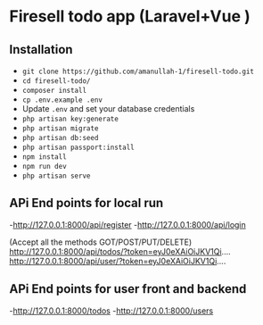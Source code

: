 
# Firesell todo app (Laravel+Vue )


## Installation

- `git clone https://github.com/amanullah-1/firesell-todo.git`
- `cd firesell-todo/`
- `composer install`
- `cp .env.example .env`
- Update `.env` and set your database credentials
- `php artisan key:generate`
- `php artisan migrate`
- `php artisan db:seed`
- `php artisan passport:install`
- `npm install`
- `npm run dev`
- `php artisan serve`


## APi End points for local run

-http://127.0.0.1:8000/api/register
-http://127.0.0.1:8000/api/login


(Accept all the methods GOT/POST/PUT/DELETE)
http://127.0.0.1:8000/api/todos/?token=eyJ0eXAiOiJKV1Qi....
http://127.0.0.1:8000/api/user/?token=eyJ0eXAiOiJKV1Qi....


## APi End points for user front and backend
-http://127.0.0.1:8000/todos
-http://127.0.0.1:8000/users
